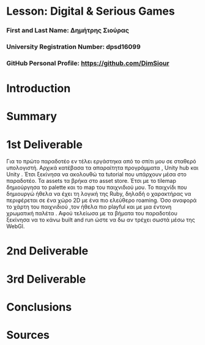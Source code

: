 # Lesson: Digital & Serious Games

### First and Last Name: Δημήτρης Σιούρας
### University Registration Number: dpsd16099
### GitHub Personal Profile: https://github.com/DimSiour

# Introduction



# Summary


# 1st Deliverable
Για το πρώτο παραδοτέο εν τέλει εργάστηκα από το σπίτι μου σε σταθερό υπολογιστή. Αρχικά κατέβασα τα απαραίτητα προγράμματα , Unity hub και Unity . Έτσι ξεκίνησα να ακολουθώ τα tutorial που υπάρχουν μέσα στο παραδοτέο. Τα assets τα βρήκα στο asset store. Έτσι με το tilemap δημιούργησα το palette και το map του παιχνιδιού μου. Το παιχνίδι που δημιουργώ ήθελα να έχει τη λογική της Ruby, δηλαδή ο χαρακτήρας να περιφέρεται σε ένα χώρο 2D με ένα πιο ελεύθερο roaming. Όσο αναφορά το χάρτη του παιχνιδιού ,τον ήθελα πιο playful και με μια έντονη χρωματική παλέτα . Αφού τελείωσα με τα βήματα του παραδοτέου ξεκίνησα να το κάνω built and run ώστε να δω αν τρέχει σωστά μέσω της WebGl.



# 2nd Deliverable


# 3rd Deliverable 


# Conclusions


# Sources
